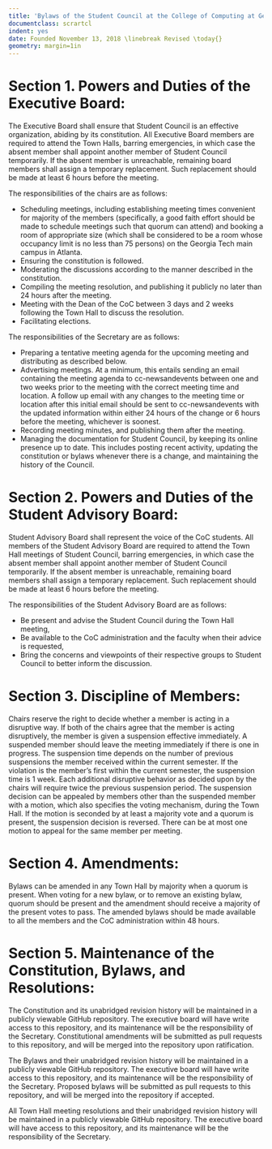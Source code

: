 ```yaml
---
title: 'Bylaws of the Student Council at the College of Computing at Georgia Tech'
documentclass: scrartcl
indent: yes
date: Founded November 13, 2018 \linebreak Revised \today{}
geometry: margin=1in
---
```


# Section 1. Powers and Duties of the Executive Board:
The Executive Board shall ensure that Student Council is an effective organization, abiding by its constitution. All
Executive Board members are required to attend the Town Halls, barring emergencies, in which case the absent member
shall appoint another member of Student Council temporarily. If the absent member is unreachable, remaining board
members shall assign a temporary replacement. Such replacement should be made at least 6 hours before the meeting.

The responsibilities of the chairs are as follows:

* Scheduling meetings, including establishing meeting times convenient for majority of the members (specifically, a good
  faith effort should be made to schedule meetings such that quorum can attend) and booking a room of appropriate size
  (which shall be considered to be a room whose occupancy limit is no less than 75 persons) on the Georgia Tech main
  campus in Atlanta.
* Ensuring the constitution is followed.
* Moderating the discussions according to the manner described in the constitution.
* Compiling the meeting resolution, and publishing it publicly no later than 24 hours after the meeting.
* Meeting with the Dean of the CoC between 3 days and 2 weeks following the Town Hall to discuss the resolution.
* Facilitating elections.

The responsibilities of the Secretary are as follows:

* Preparing a tentative meeting agenda for the upcoming meeting and distributing as described below.
* Advertising meetings. At a minimum, this entails sending an email containing the meeting agenda to cc-newsandevents
  between one and two weeks prior to the meeting with the correct meeting time and location. A follow up email with any
  changes to the meeting time or location after this initial email should be sent to cc-newsandevents with the updated
  information within either 24 hours of the change or 6 hours before the meeting, whichever is soonest.
* Recording meeting minutes, and publishing them after the meeting.
* Managing the documentation for Student Council, by keeping its online presence up to date. This includes posting
  recent activity, updating the constitution or bylaws whenever there is a change, and maintaining the history of the
  Council.

# Section 2. Powers and Duties of the Student Advisory Board:
Student Advisory Board shall represent the voice of the CoC students. All members of the Student Advisory Board are
required to attend the Town Hall meetings of Student Council, barring emergencies, in which case the absent member shall
appoint another member of Student Council temporarily. If the absent member is unreachable, remaining board members
shall assign a temporary replacement. Such replacement should be made at least 6 hours before the meeting.

The responsibilities of the Student Advisory Board are as follows:

* Be present and advise the Student Council during the Town Hall meeting,
* Be available to the CoC administration and the faculty when their advice is requested,
* Bring the concerns and viewpoints of their respective groups to Student Council to better inform the discussion.

# Section 3. Discipline of Members:
Chairs reserve the right to decide whether a member is acting in a disruptive way. If both of the chairs agree that the
member is acting disruptively, the member is given a suspension effective immediately. A suspended member should leave the meeting immediately if there is one in progress. The suspension time depends on the number of previous suspensions
the member received within the current semester. If the violation is the member’s first within the current semester, the
suspension time is 1 week. Each additional disruptive behavior as decided upon by the chairs will require twice the
previous suspension period. The suspension decision can be appealed by members other than the suspended member with a
motion, which also specifies the voting mechanism, during the Town Hall. If the motion is seconded by at least a majority vote and a quorum is present, the suspension decision is reversed. There can be at most one motion to appeal for
the same member per meeting.

# Section 4. Amendments:
Bylaws can be amended in any Town Hall by majority when a quorum is present. When voting for a new bylaw, or to remove
an existing bylaw, quorum should be present and the amendment should receive a majority of the present votes to pass.
The amended bylaws should be made available to all the members and the CoC administration within 48 hours.

# Section 5. Maintenance of the Constitution, Bylaws, and Resolutions:
The Constitution and its unabridged revision history will be maintained in a publicly viewable GitHub repository. The
executive board will have write access to this repository, and its maintenance will be the responsibility of the
Secretary. Constitutional amendments will be submitted as pull requests to this repository, and will be merged into the
repository upon ratification.

The Bylaws and their unabridged revision history will be maintained in a publicly viewable GitHub repository. The
executive board will have write access to this repository, and its maintenance will be the responsibility of the
Secretary. Proposed bylaws will be submitted as pull requests to this repository, and will be merged into the repository
if accepted.

All Town Hall meeting resolutions and their unabridged revision history will be maintained in a publicly viewable GitHub
repository. The executive board will have access to this repository, and its maintenance will be the responsibility of
the Secretary.
